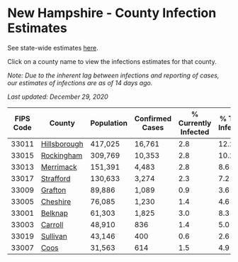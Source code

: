 # New Hampshire - County Infection Estimates

See state-wide estimates [here](/infections/us-nh).

Click on a county name to view the infections estimates for that county.

*Note: Due to the inherent lag between infections and reporting of cases, our estimates of infections are as of 14 days ago.*

*Last updated: December 29, 2020*

|   FIPS Code |                       County |   Population |   Confirmed Cases |   % Currently Infected |   % Total Infected |
|-------------|------------------------------|--------------|-------------------|------------------------|--------------------|
|       33011 | [Hillsborough](hillsborough) |      417,025 |            16,761 |                    2.8 |               12.2 |
|       33015 |     [Rockingham](rockingham) |      309,769 |            10,353 |                    2.8 |               10.2 |
|       33013 |       [Merrimack](merrimack) |      151,391 |             4,483 |                    2.8 |                8.6 |
|       33017 |       [Strafford](strafford) |      130,633 |             3,274 |                    2.3 |                7.2 |
|       33009 |           [Grafton](grafton) |       89,886 |             1,089 |                    0.9 |                3.6 |
|       33005 |         [Cheshire](cheshire) |       76,085 |             1,230 |                    1.4 |                4.6 |
|       33001 |           [Belknap](belknap) |       61,303 |             1,825 |                    3.0 |                8.3 |
|       33003 |           [Carroll](carroll) |       48,910 |               836 |                    1.4 |                5.0 |
|       33019 |         [Sullivan](sullivan) |       43,146 |               400 |                    0.6 |                2.6 |
|       33007 |                 [Coos](coos) |       31,563 |               614 |                    1.5 |                4.9 |